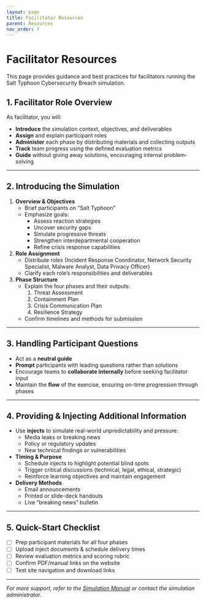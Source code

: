 ```yaml
---
layout: page
title: Facilitator Resources
parent: Resources
nav_order: 7
---
```


# Facilitator Resources

This page provides guidance and best practices for facilitators running the Salt Typhoon Cybersecurity Breach simulation.

## 1. Facilitator Role Overview
As facilitator, you will:
- **Introduce** the simulation context, objectives, and deliverables  
- **Assign** and explain participant roles  
- **Administer** each phase by distributing materials and collecting outputs  
- **Track** team progress using the defined evaluation metrics  
- **Guide** without giving away solutions, encouraging internal problem-solving  

---

## 2. Introducing the Simulation
1. **Overview & Objectives**  
   - Brief participants on “Salt Typhoon”  
   - Emphasize goals:  
     - Assess reaction strategies  
     - Uncover security gaps  
     - Simulate progressive threats  
     - Strengthen interdepartmental cooperation  
     - Refine crisis response capabilities  
2. **Role Assignment**  
   - Distribute roles (Incident Response Coordinator, Network Security Specialist, Malware Analyst, Data Privacy Officer)  
   - Clarify each role’s responsibilities and deliverables  
3. **Phase Structure**  
   - Explain the four phases and their outputs:  
     1. Threat Assessment  
     2. Containment Plan  
     3. Crisis Communication Plan  
     4. Resilience Strategy  
   - Confirm timelines and methods for submission  

---

## 3. Handling Participant Questions
- Act as a **neutral guide**  
- **Prompt** participants with leading questions rather than solutions  
- Encourage teams to **collaborate internally** before seeking facilitator input  
- Maintain the **flow** of the exercise, ensuring on-time progression through phases  

---

## 4. Providing & Injecting Additional Information
- Use **injects** to simulate real-world unpredictability and pressure:  
  - Media leaks or breaking news  
  - Policy or regulatory updates  
  - New technical findings or vulnerabilities  
- **Timing & Purpose**  
  - Schedule injects to highlight potential blind spots  
  - Trigger critical discussions (technical, legal, ethical, strategic)  
  - Reinforce learning objectives and maintain engagement  
- **Delivery Methods**  
  - Email announcements  
  - Printed or slide-deck handouts  
  - Live “breaking news” bulletin  

---

## 5. Quick-Start Checklist
- [ ] Prep participant materials for all four phases  
- [ ] Upload inject documents & schedule delivery times  
- [ ] Review evaluation metrics and scoring rubric  
- [ ] Confirm PDF/manual links on the website  
- [ ] Test site navigation and download links  

---

_For more support, refer to the [Simulation Manual](/user-manual.pdf) or contact the simulation administrator._  
